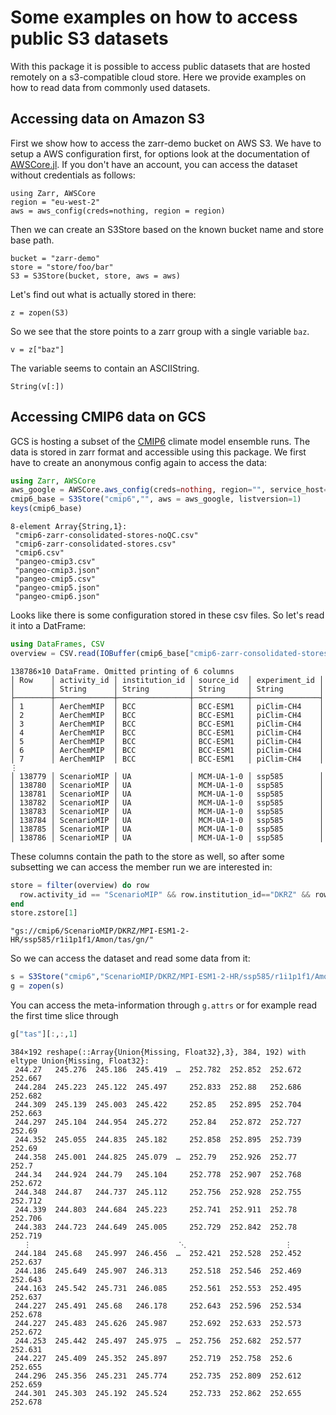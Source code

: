# Some examples on how to access public S3 datasets

With this package it is possible to access public datasets that are hosted remotely on
a s3-compatible cloud store. Here we provide examples on how to read data from commonly used datasets.

## Accessing data on Amazon S3

First we show how to access the zarr-demo bucket on AWS S3. We have to setup a
AWS configuration first, for options look at the documentation of
[AWSCore.jl](https://github.com/JuliaCloud/AWSCore.jl). If you don't have an
account, you can access the dataset without credentials as follows:

````@example aws
using Zarr, AWSCore
region = "eu-west-2"
aws = aws_config(creds=nothing, region = region)
````

Then we can create an S3Store based on the known bucket name and store base path.

````@example aws
bucket = "zarr-demo"
store = "store/foo/bar"
S3 = S3Store(bucket, store, aws = aws)
````

Let's find out what is actually stored in there:

````@example aws
z = zopen(S3)
````

So we see that the store points to a zarr group with a single variable `baz`.

````@example aws
v = z["baz"]
````

The variable seems to contain an ASCIIString.

````@example aws
String(v[:])
````

## Accessing CMIP6 data on GCS

GCS is hosting a subset of the [CMIP6](https://pcmdi.llnl.gov/CMIP6/) climate model
ensemble runs. The data is stored in zarr format and accessible using this package.
We first have to create an anonymous config again to access the data:

````julia
using Zarr, AWSCore
aws_google = AWSCore.aws_config(creds=nothing, region="", service_host="googleapis.com", service_name="storage")
cmip6_base = S3Store("cmip6","", aws = aws_google, listversion=1)
keys(cmip6_base)
````
````
8-element Array{String,1}:
 "cmip6-zarr-consolidated-stores-noQC.csv"
 "cmip6-zarr-consolidated-stores.csv"     
 "cmip6.csv"                              
 "pangeo-cmip3.csv"                       
 "pangeo-cmip3.json"                      
 "pangeo-cmip5.csv"                       
 "pangeo-cmip5.json"                      
 "pangeo-cmip6.json"                      
````

Looks like there is some configuration stored in these csv files. So let's read it into a DatFrame:

````julia
using DataFrames, CSV
overview = CSV.read(IOBuffer(cmip6_base["cmip6-zarr-consolidated-stores.csv"]))
````
````
138786×10 DataFrame. Omitted printing of 6 columns
│ Row    │ activity_id │ institution_id │ source_id  │ experiment_id │
│        │ String      │ String         │ String     │ String        │
├────────┼─────────────┼────────────────┼────────────┼───────────────┤
│ 1      │ AerChemMIP  │ BCC            │ BCC-ESM1   │ piClim-CH4    │
│ 2      │ AerChemMIP  │ BCC            │ BCC-ESM1   │ piClim-CH4    │
│ 3      │ AerChemMIP  │ BCC            │ BCC-ESM1   │ piClim-CH4    │
│ 4      │ AerChemMIP  │ BCC            │ BCC-ESM1   │ piClim-CH4    │
│ 5      │ AerChemMIP  │ BCC            │ BCC-ESM1   │ piClim-CH4    │
│ 6      │ AerChemMIP  │ BCC            │ BCC-ESM1   │ piClim-CH4    │
│ 7      │ AerChemMIP  │ BCC            │ BCC-ESM1   │ piClim-CH4    │
⋮
│ 138779 │ ScenarioMIP │ UA             │ MCM-UA-1-0 │ ssp585        │
│ 138780 │ ScenarioMIP │ UA             │ MCM-UA-1-0 │ ssp585        │
│ 138781 │ ScenarioMIP │ UA             │ MCM-UA-1-0 │ ssp585        │
│ 138782 │ ScenarioMIP │ UA             │ MCM-UA-1-0 │ ssp585        │
│ 138783 │ ScenarioMIP │ UA             │ MCM-UA-1-0 │ ssp585        │
│ 138784 │ ScenarioMIP │ UA             │ MCM-UA-1-0 │ ssp585        │
│ 138785 │ ScenarioMIP │ UA             │ MCM-UA-1-0 │ ssp585        │
│ 138786 │ ScenarioMIP │ UA             │ MCM-UA-1-0 │ ssp585        │
````

These columns contain the path to the store as well, so after some subsetting we can access
the member run we are interested in:

````julia
store = filter(overview) do row
  row.activity_id == "ScenarioMIP" && row.institution_id=="DKRZ" && row.variable_id=="tas" && row.experiment_id=="ssp585"
end
store.zstore[1]
````
````
"gs://cmip6/ScenarioMIP/DKRZ/MPI-ESM1-2-HR/ssp585/r1i1p1f1/Amon/tas/gn/"
````

So we can access the dataset and read some data from it:

````julia
s = S3Store("cmip6","ScenarioMIP/DKRZ/MPI-ESM1-2-HR/ssp585/r1i1p1f1/Amon/tas/gn/", aws=aws_google, listversion=1)
g = zopen(s)
````

You can access the meta-information through `g.attrs` or for example read the first
time slice through

````julia
g["tas"][:,:,1]
````
````
384×192 reshape(::Array{Union{Missing, Float32},3}, 384, 192) with eltype Union{Missing, Float32}:
 244.27   245.276  245.186  245.419  …  252.782  252.852  252.672  252.667
 244.284  245.223  245.122  245.497     252.833  252.88   252.686  252.682
 244.309  245.139  245.003  245.422     252.85   252.895  252.704  252.663
 244.297  245.104  244.954  245.272     252.84   252.872  252.727  252.69
 244.352  245.055  244.835  245.182     252.858  252.895  252.739  252.69
 244.358  245.001  244.825  245.079  …  252.79   252.926  252.77   252.7  
 244.34   244.924  244.79   245.104     252.778  252.907  252.768  252.672
 244.348  244.87   244.737  245.112     252.756  252.928  252.755  252.712
 244.339  244.803  244.684  245.223     252.741  252.911  252.78   252.706
 244.383  244.723  244.649  245.005     252.729  252.842  252.78   252.719
   ⋮                                 ⋱                      ⋮             
 244.184  245.68   245.997  246.456  …  252.421  252.528  252.452  252.637
 244.186  245.649  245.907  246.313     252.518  252.546  252.469  252.643
 244.163  245.542  245.731  246.085     252.561  252.553  252.495  252.637
 244.227  245.491  245.68   246.178     252.643  252.596  252.534  252.678
 244.227  245.483  245.626  245.987     252.692  252.633  252.573  252.672
 244.253  245.442  245.497  245.975  …  252.756  252.682  252.577  252.631
 244.227  245.409  245.352  245.897     252.719  252.758  252.6    252.655
 244.296  245.356  245.231  245.774     252.735  252.809  252.612  252.659
 244.301  245.303  245.192  245.524     252.733  252.862  252.655  252.678
````
